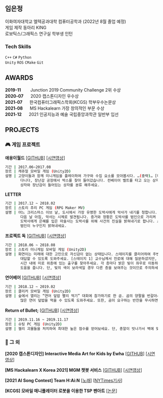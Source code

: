 ## 임은정 
이화여자대학교 엘텍공과대학 컴퓨터공학과 (2022년 8월 졸업 예정)\
게임 제작 동아리 KING\
로보틱스/그래픽스 연구실 학부생 인턴

### Tech Skills
```C++``` ```C#``` ```Python``` \
```Unity``` ```ROS``` ```CMake``` ```Git```

## AWARDS
**2019-11** &nbsp;&nbsp;&nbsp;&nbsp;&nbsp;&nbsp;    Junction 2019 Community Challenge 2위 수상 \
**2020-07** &nbsp;&nbsp;&nbsp;&nbsp;    2020 캡스톤디자인 우수상 \
**2021-07** &nbsp;&nbsp;&nbsp;&nbsp;    한국컴퓨터그래픽스학회(KCGS) 학부우수논문상 \
**2021-08** &nbsp;&nbsp;&nbsp;&nbsp;    MS Hackalearn 가장 창의적인 부문 수상 \
**2021-12** &nbsp;&nbsp;&nbsp;&nbsp;    2021 인공지능과 예술 국립중앙과학관 일반부 입선

## PROJECTS
### :video_game: 게임 프로젝트

**애옹이월드** [[GITHUB](https://github.com/catsavestheworld/catproject/tree/master/Assets/Scripts/Mini_3)] [[시연영상](https://www.youtube.com/watch?v=XbzjvRU_qMg)]
```bash
기간 | 2017.06~2017.08
장르 | 캐쥬얼 모바일 게임 (Unity2D)
설명 | 고양이들과 함께 미니게임을 플레이하여 가구와 수집 요소를 모아봅시다. …(중략)… [미니게임 3] 고양이가 박스를 찾아 돌아
       다니다, 장난감 공장에서 박스를 찾아 들어갔습니다. 컨베이어 벨트를 타고 오는 상자들을 터치 앤 드래그로 고양이가 들어간 
       상자와 장난감이 들어있는 상자를 분류 해주세요.
```
**LETTER**
```bash
기간 | 2017.12 ~ 2018.02
장르 | 스토리 추리 PC 게임 (RPG Maker MV)
설명 | 어느 크리스마스 이브 날, 도시에서 가장 유명한 도박사에게 악사가 내기를 청합니다. 놀랍게도 결과는 악사의 승리. 하지만
       다음 날 아침, 악사는 시체로 발견됩니다. 증거와 정황은 도박사를 범인으로 가리켜 경찰에게 의심을 받고 있습니다. 평소 
       도박사에게 은혜를 입은 마술사는 도박사를 위해 사건의 진실을 밝혀내기로 합니다. 스토리와 퍼즐 요소를 풀어 단서를 얻고 
       범인이 누구인지 밝혀내세요.
```
**프로젝트 독** [[GITHUB](https://github.com/KingProjectPoison/Project_Poison/tree/master/Project%20Poison/Assets/1_stage/Scripts)] [[시연영상](https://www.youtube.com/watch?v=RMCHjv6TGrc)]
```bash
기간 | 2018.06 ~ 2018.08
장르 | 스토리 미니게임 모바일 게임 (Unity2D)
설명 | 화연이는 미래에 대한 고민으로 자신감이 없는 상태입니다. 스테이지를 클리어하여 주변 사람들의 미래와 관련된 질문에 
       대답할 수 있도록 도와주세요. [스테이지 1] 교수님께서 진로에 대해 질문하셨지만, 머리속은 어두운 미로와 같습니다. 
       시간 내에 미로 위층에 있는 출구를 찾아주세요. 각 층마다 밝은 빛이 좌우로 이동하며 화연이가 미로를 헤쳐나가도록 
       도움을 줍니다. 단, 빛의 색이 보라색일 경우 다른 층을 보여주는 것이므로 주의하세요.
```
**연어베어** [[GITHUB](https://github.com/minie12/SalmonBear/tree/master/Assets/Scripts)] [[시연영상](https://www.youtube.com/watch?v=Rf0Mg05t_Bs)]
```bash
기간 | 2018.12 ~ 2019.02
장르 | 클리커 모바일 게임 (Unity2D)
설명 | 숲에서 열리는 “연어 덮밥 빨리 먹기” 대회에 참가하기로 한 곰. 곰의 양팔을 번갈아서 빠르게 클릭하여 시간 내에 최대한 
       많은 연어 덮밥을 먹을 수 있도록 도와주세요. 또한, 곰이 요구하는 반찬을 무시하면 기침을 하며 시간이 지연됩니다.
```
**Return of Bullet;** [[GITHUB](https://github.com/minie12/ReturnOfBullet-)] [[시연영상](https://www.youtube.com/watch?v=qCX7sRMh1eQ)]
```bash
기간 | 2019.11.16 ~ 2019.11.17
장르 | 슈팅 PC 게임 (Unity2D)
설명 | 젤리 괴물들을 처치하여 최대한 높은 점수를 얻어보세요. 단, 총알이 빗나가서 벽에 맞으면 본인에게 돌아올 수 있습니다.
```

### :open_file_folder: 그 외
**[2020 캡스톤디자인] Interactive Media Art for Kids by Ewha**  [[GITHUB](https://github.com/vyongs/IMAKE)] [[시연영상](https://www.youtube.com/watch?v=G_GHQXAvJxs)]

**[MS Hackalearn X Korea 2021] MGM 챗봇 서비스** [[GITHUB](https://github.com/solidcellaMoon/MGMbot-HackaLearnXKorea2021)] [[시연영상](https://www.youtube.com/watch?v=f7-GkbOhVGE&feature=youtu.be)]

**[2021 AI Song Contest] Team H:Ai:N** [[노래](https://www.aisongcontest.com/participants/hain-2021)] [[NYTimes기사](https://www.nytimes.com/2021/07/07/arts/music/ai-song-contest.html)]

**[KCGS] 모바일 매니퓰레이터 로봇을 이용한 TSP 펜아트** [[논문](http://graphics.ewha.ac.kr/TSPArt/20210611A026_2.pdf)]

